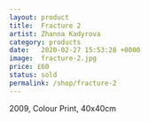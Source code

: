 ```yaml
---
layout: product
title:  Fracture 2
artist: Zhanna Kadyrova
category: products
date:   2020-02-27 15:53:28 +0000
image:  fracture-2.jpg
price: £60
status: sold
permalink: /shop/fracture-2
---
```

2009, Colour Print, 40x40cm
